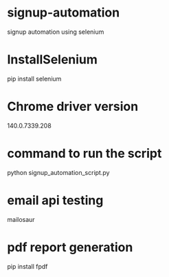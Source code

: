 # signup-automation
 signup automation using selenium
# InstallSelenium
 pip install selenium
# Chrome driver version
  140.0.7339.208
# command to run the script
  python signup_automation_script.py
# email api testing
  mailosaur
# pdf report generation
  pip install fpdf

